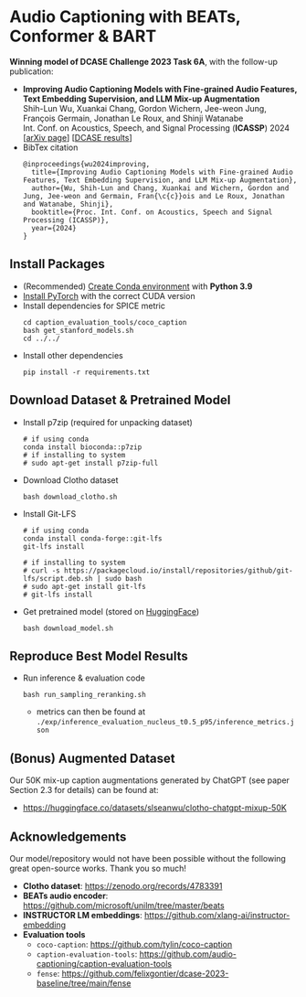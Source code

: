 # Audio Captioning with BEATs, Conformer & BART
**Winning model of DCASE Challenge 2023 Task 6A**, with the follow-up publication:
- **Improving Audio Captioning Models with Fine-grained Audio Features, Text Embedding Supervision, and LLM Mix-up Augmentation**  
  Shih-Lun Wu, Xuankai Chang, Gordon Wichern, Jee-weon Jung, François Germain, Jonathan Le Roux, and Shinji Watanabe  
  Int. Conf. on Acoustics, Speech, and Signal Processing (**ICASSP**) 2024  
  [[arXiv page](https://arxiv.org/abs/2309.17352)] [[DCASE results](https://dcase.community/challenge2023/task-automated-audio-captioning-results)]
- BibTex citation
  ```
  @inproceedings{wu2024improving,
    title={Improving Audio Captioning Models with Fine-grained Audio Features, Text Embedding Supervision, and LLM Mix-up Augmentation},
    author={Wu, Shih-Lun and Chang, Xuankai and Wichern, Gordon and Jung, Jee-weon and Germain, Fran{\c{c}}ois and Le Roux, Jonathan and Watanabe, Shinji},
    booktitle={Proc. Int. Conf. on Acoustics, Speech and Signal Processing (ICASSP)},
    year={2024}
  }
  ```

## Install Packages
- (Recommended) [Create Conda environment](https://conda.io/projects/conda/en/latest/user-guide/getting-started.html) with **Python 3.9**
- [Install PyTorch](https://pytorch.org/get-started/locally/) with the correct CUDA version
- Install dependencies for SPICE metric
  ```
  cd caption_evaluation_tools/coco_caption
  bash get_stanford_models.sh
  cd ../../
  ```
- Install other dependencies
  ```
  pip install -r requirements.txt
  ```

## Download Dataset & Pretrained Model
- Install p7zip (required for unpacking dataset)
  ```
  # if using conda
  conda install bioconda::p7zip
  # if installing to system
  # sudo apt-get install p7zip-full
  ```
- Download Clotho dataset
  ```
  bash download_clotho.sh
  ```
- Install Git-LFS
  ```
  # if using conda
  conda install conda-forge::git-lfs
  git-lfs install

  # if installing to system
  # curl -s https://packagecloud.io/install/repositories/github/git-lfs/script.deb.sh | sudo bash
  # sudo apt-get install git-lfs
  # git-lfs install
  ```
- Get pretrained model (stored on [HuggingFace](https://huggingface.co/slseanwu/beats-conformer-bart-audio-captioner))
  ```
  bash download_model.sh
  ```

## Reproduce Best Model Results
- Run inference & evaluation code
  ```
  bash run_sampling_reranking.sh
  ```
  - metrics can then be found at `./exp/inference_evaluation_nucleus_t0.5_p95/inference_metrics.json`
 
## (Bonus) Augmented Dataset
Our 50K mix-up caption augmentations generated by ChatGPT (see paper Section 2.3 for details) can be found at:
- https://huggingface.co/datasets/slseanwu/clotho-chatgpt-mixup-50K

## Acknowledgements
Our model/repository would not have been possible without the following great open-source works. Thank you so much!
- **Clotho dataset**: https://zenodo.org/records/4783391
- **BEATs audio encoder**: https://github.com/microsoft/unilm/tree/master/beats
- **INSTRUCTOR LM embeddings**: https://github.com/xlang-ai/instructor-embedding
- **Evaluation tools**
  - `coco-caption`: https://github.com/tylin/coco-caption
  - `caption-evaluation-tools`: https://github.com/audio-captioning/caption-evaluation-tools
  - `fense`: https://github.com/felixgontier/dcase-2023-baseline/tree/main/fense 
